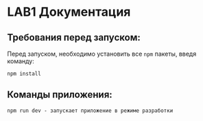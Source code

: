 # LAB1 Документация

## Требования перед запуском:

Перед запуском, необходимо установить все `npm` пакеты, введя команду:

```
npm install
```

## Команды приложения:

```
npm run dev - запускает приложение в режиме разработки
```
